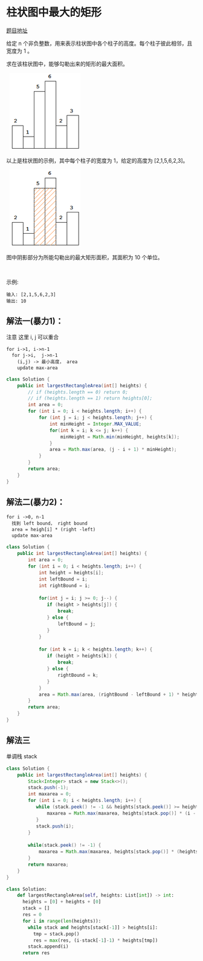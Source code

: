 # 柱状图中最大的矩形

[题目地址](https://leetcode-cn.com/problems/largest-rectangle-in-histogram)

给定 n 个非负整数，用来表示柱状图中各个柱子的高度。每个柱子彼此相邻，且宽度为 1 。

求在该柱状图中，能够勾勒出来的矩形的最大面积。

 
![histogram.png](./84/histogram.png)


以上是柱状图的示例，其中每个柱子的宽度为 1，给定的高度为 [2,1,5,6,2,3]。

 
![histogram_area.png](./84/histogram_area.png)



图中阴影部分为所能勾勒出的最大矩形面积，其面积为 10 个单位。

 

示例:

```
输入: [2,1,5,6,2,3]
输出: 10
```

## 解法一(暴力1)：

注意 这里 i, j 可以重合
```
for i->1, i->n-1
  for j->i,  j->n-1
    (i,j) -> 最小高度， area
    update max-area
```

```Java
class Solution {
    public int largestRectangleArea(int[] heights) {
        // if (heights.length == 0) return 0;
        // if (heights.length == 1) return heights[0];
        int area = 0;
        for (int i = 0; i < heights.length; i++) {
            for (int j = i; j < heights.length; j++) {
                int minHeight = Integer.MAX_VALUE;
                for(int k = i; k <= j; k++) {
                    minHeight = Math.min(minHeight, heights[k]);
                }
                area = Math.max(area, (j - i + 1) * minHeight);
            }
        }
        return area;
    }
}
```

## 解法二(暴力2)：


```
for i ->0, n-1
  找到 left bound， right bound
  area = heigh[i] * (right -left)
  update max-area
```

```Java
class Solution {
    public int largestRectangleArea(int[] heights) {
        int area = 0;
        for (int i = 0; i < heights.length; i++) {
            int height = heights[i];
            int leftBound = i;
            int rightBound = i;

            for(int j = i; j >= 0; j--) {
               if (height > heights[j]) {
                   break;
               } else {
                   leftBound = j;
               }
            }

            for (int k = i; k < heights.length; k++) {
               if (height > heights[k]) {
                   break;
               } else {
                   rightBound = k;
               }
            }
            area = Math.max(area, (rightBound - leftBound + 1) * height);
        }
        return area;
    }
}
```

## 解法三 

单调栈 stack 


```Java
class Solution {
    public int largestRectangleArea(int[] heights) {
        Stack<Integer> stack = new Stack<>();
        stack.push(-1);
        int maxarea = 0;
        for (int i = 0; i < heights.length; i++) {
           while (stack.peek() != -1 && heights[stack.peek()] >= heights[i]) {
               maxarea = Math.max(maxarea, heights[stack.pop()] * (i - stack.peek() - 1));
           }
           stack.push(i);
        }

        while(stack.peek() != -1) {
            maxarea = Math.max(maxarea, heights[stack.pop()] * (heights.length - stack.peek() -1));
        }
        return maxarea;
    }
}

```

```python
class Solution:
    def largestRectangleArea(self, heights: List[int]) -> int:
      heights = [0] + heights + [0]
      stack = []
      res = 0
      for i in range(len(heights)):
        while stack and heights[stack[-1]] > heights[i]:
          tmp = stack.pop()
          res = max(res, (i-stack[-1]-1) * heights[tmp])
        stack.append(i)
      return res
```